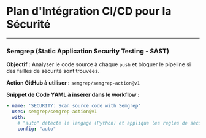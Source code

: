 # Plan d'Intégration CI/CD pour la Sécurité

---

### Semgrep (Static Application Security Testing - SAST)

**Objectif :** Analyser le code source à chaque `push` et bloquer le pipeline si des failles de sécurité sont trouvées.

**Action GitHub à utiliser :** `semgrep/semgrep-action@v1`

**Snippet de Code YAML à insérer dans le workflow :**
```yaml
- name: 'SECURITY: Scan source code with Semgrep'
  uses: semgrep/semgrep-action@v1
  with:
    # "auto" détecte le langage (Python) et applique les règles de sécurité recommandées.
    config: "auto"